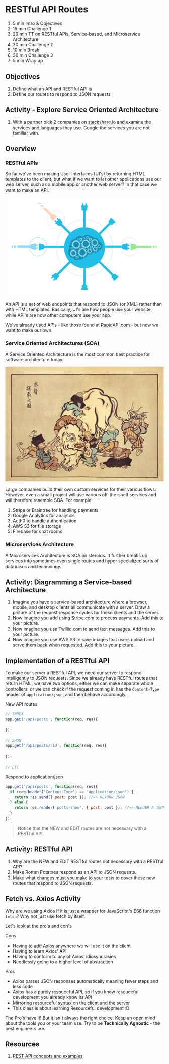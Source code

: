 # RESTful API Routes

1. 5 min Intro & Objectives
1. 15 min Challenge 1
1. 20 min TT on RESTful APIs, Service-based, and Microservice Architecture
1. 20 min Challenge 2
1. 10 min Break
1. 30 min Challenge 3
1. 5 min Wrap up

## Objectives

1. Define what an API and RESTful API is
1. Define our routes to respond to JSON requests

## Activity - Explore Service Oriented Architecture
1. With a partner pick 2 companies on [stackshare.io](https://stackshare.io/stacks) and examine the services and languages they use. Google the services you are not familiar with.

## Overview

### RESTful APIs

So far we've been making User Interfaces (UI's) by returning HTML templates to the client, but what if we want to let other applications use our web server, such as a mobile app or another web server? In that case we want to make an API.

![realtime-api.png](assets/realtime-api.png)

An API is a set of web endpoints that respond to JSON (or XML) rather than with HTML templates. Basically, UI's are how people use your website, while API's are how other computers use your app.

We've already used APIs - like those found at [RapidAPI.com](rapidapi.com) - but now we want to make our own.

### Service Oriented Architectures (SOA)

A Service Oriented Architecture is the most common best practice for software architecture today.

![elephant](assets/elephant.jpg)

Large companies build their own custom services for their various flows. However, even a small project will use various off-the-shelf services and will therefore resemble SOA. For example:

1. Stripe or Braintree for handling payments
1. Google Analytics for analytics
1. Auth0 to handle authentication
1. AWS S3 for file storage
1. Firebase for chat rooms

### Microservices Architecture

A Microservices Architecture is SOA on steroids. It further breaks up services into sometimes even single routes and hyper specialized sorts of databases and technology.

## Activity: Diagramming a Service-based Architecture

1. Imagine you have a service-based architecture where a browser, mobile, and desktop clients all communicate with a server. Draw a picture of the request response cycles for these clients and the server.
1. Now imagine you add using Stripe.com to process payments. Add this to your picture.
1. Now imagine you use Twillio.com to send text messages. Add this to your picture.
1. Now imagine you use AWS S3 to save images that users upload and serve them back when requested. Add this to your picture.


## Implementation of a RESTful API

To make our server a RESTful API, we need our server to respond intelligently to JSON requests. Since we already have RESTful routes that return HTML, we have two options, either we can make separate whole controllers, or we can check if the request coming in has the `Content-Type` header of `application/json`, and then behave accordingly.

New API routes
```js
// INDEX
app.get('/api/posts', function(req, res){

});

// SHOW
app.get('/api/posts/:id', function(req, res){

});

// ETC
```

Respond to application/json
```js
app.get('/api/posts', function(req, res){
  if (req.header('Content-Type') == 'application/json') {
    return res.send({ post: post }); //=> RETURN JSON
  } else {
    return res.render('posts-show', { post: post }); //=> RENDER A TEMPLATE
  }
});
```

> Notice that the NEW and EDIT routes are not necessary with a RESTful API.

## Activity: RESTful API
1. Why are the NEW and EDIT RESTful routes not necessary with a RESTful API?
1. Make Rotten Potatoes respond as an API to JSON requests.
1. Make what changes must you make to your tests to cover these new routes that respond to JSON requests.

## Fetch vs. Axios Activity

Why are we using Axios if it is just a wrapper for JavaScript's ES6 function `fetch`? Why not just use fetch by itself.

Let's look at the pro's and con's

Cons
* Having to add Axios anywhere we will use it on the client
* Having to learn Axios' API
* Having to conform to any of Axios' idiosyncrasies
* Needlessly going to a higher level of abstraction

Pros
* Axios parses JSON responses automatically meaning fewer steps and less code
* Axios has a purely resouceful API, so if you know resouceful development you already know its API
* Mirroring resourceful syntax on the client and the server
* This class is about learning Resourceful development :D

The Pro's have it! But it isn't always the right choice. Keep an open mind about the tools you or your team use. Try to be **Technically Agnostic** - the best engineers are.


## Resources

1. [REST API concepts and examples](https://www.youtube.com/watch?v=7YcW25PHnAA)

